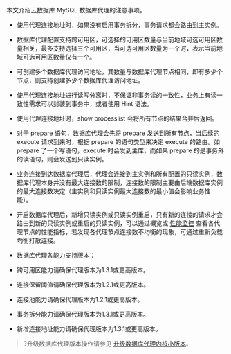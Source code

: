 本文介绍云数据库 MySQL 数据库代理的注意事项。
- 使用代理连接地址时，如果没有启用事务拆分，事务请求都会路由到主实例。

- 数据库代理配置支持跨可用区，可选择的可用区数量与当前地域可选可用区数量相关，最多支持选择三个可用区，当可选可用区数量为一个时，表示当前地域可选可用区数量仅有一个。

- 可创建多个数据库代理访问地址，其数量与数据库代理节点相同，即有多少个节点，则支持创建多少个数据库代理访问地址。

- 使用代理连接地址进行读写分离时，不保证非事务读的一致性，业务上有读一致性需求可以封装到事务中，或者使用 Hint 语法。

- 使用代理连接地址时，show processlist 会将所有节点的结果合并后返回。

- 对于 prepare 语句，数据库代理会先将 prepare 发送到所有节点，当后续的 execute 请求到来时，根据 prepare 的语句类型来决定 execute 的路由。如 prepare 了一个写语句，execute 时会发到主库，而如果 prepare 的是事务外的读语句，则会发送到只读实例。

- 业务连接到达数据库代理后，代理会连接到主实例和所有配置的只读实例，数据库代理本身并没有最大连接数的限制，连接数的限制主要由后端数据库实例的最大连接数决定（主实例和只读实例最大连接数的最小值会影响业务性能）。

- 开启数据库代理后，新增只读实例或只读实例重启，只有新的连接的请求才会路由到新的只读实例或重启的只读实例，可以通过概览或 [性能监控](https://cloud.tencent.com/document/product/236/82235) 查看各代理节点的性能指标，若发现各代理节点连接数不均衡的现象，可通过重新负载均衡打散连接。

- 数据库代理各能力支持版本：
 - 跨可用区能力请确保代理版本为1.3.1或更高版本。
 - 连接保留阈值请确保代理版本为1.2.1或更高版本。
 - 连接池能力请确保代理版本为1.2.1或更高版本。
 - 事务拆分能力请确保代理版本为1.3.1或更高版本。
 - 新增连接地址能力请确保代理版本为1.3.1或更高版本。
 >?升级数据库代理版本操作请参见 [升级数据库代理内核小版本](https://cloud.tencent.com/document/product/236/82230)。
 
